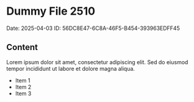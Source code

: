 # Dummy File 2510

Date: 2025-04-03
ID: 56DC8E47-6C8A-46F5-B454-393963EDFF45

## Content

Lorem ipsum dolor sit amet, consectetur adipiscing elit.
Sed do eiusmod tempor incididunt ut labore et dolore magna aliqua.

* Item 1
* Item 2
* Item 3

